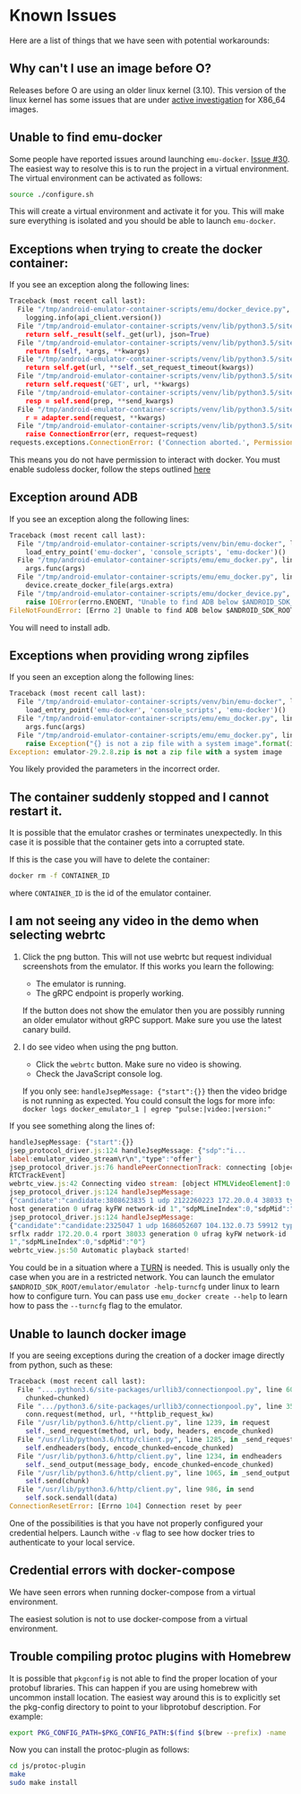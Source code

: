 # Known Issues

Here are a list of things that we have seen with potential workarounds:

## Why can't I use an image before O?

Releases before O are using an older linux kernel (3.10). This version of the
linux kernel has some issues that are under [active
investigation](https://issuetracker.google.com/issues/140881613) for X86_64 images.


## Unable to find emu-docker

Some people have reported issues around launching `emu-docker`.
[Issue #30](https://github.com/google/android-emulator-container-scripts/issues/30).
The easiest way to resolve this is to run the project in a virtual environment.
The virtual environment can be activated as follows:

```sh
source ./configure.sh
```

This will create a virtual environment and activate it for you. This will make
sure everything is isolated and you should be able to launch `emu-docker`.

## Exceptions when trying to create the docker container:

If you see an exception along the following lines:

```python
Traceback (most recent call last):
  File "/tmp/android-emulator-container-scripts/emu/docker_device.py", line 78, in create_container
    logging.info(api_client.version())
  File "/tmp/android-emulator-container-scripts/venv/lib/python3.5/site-packages/docker-4.0.2-py3.5.egg/dn
    return self._result(self._get(url), json=True)
  File "/tmp/android-emulator-container-scripts/venv/lib/python3.5/site-packages/docker-4.0.2-py3.5.egg/dr
    return f(self, *args, **kwargs)
  File "/tmp/android-emulator-container-scripts/venv/lib/python3.5/site-packages/docker-4.0.2-py3.5.egg/dt
    return self.get(url, **self._set_request_timeout(kwargs))
  File "/tmp/android-emulator-container-scripts/venv/lib/python3.5/site-packages/requests-2.22.0-py3.5.egt
    return self.request('GET', url, **kwargs)
  File "/tmp/android-emulator-container-scripts/venv/lib/python3.5/site-packages/requests-2.22.0-py3.5.egt
    resp = self.send(prep, **send_kwargs)
  File "/tmp/android-emulator-container-scripts/venv/lib/python3.5/site-packages/requests-2.22.0-py3.5.egd
    r = adapter.send(request, **kwargs)
  File "/tmp/android-emulator-container-scripts/venv/lib/python3.5/site-packages/requests-2.22.0-py3.5.egd
    raise ConnectionError(err, request=request)
requests.exceptions.ConnectionError: ('Connection aborted.', PermissionError(13, 'Permission denied'))
```
This means you do not have permission to interact with docker. You must enable sudoless docker, follow the
steps outlined [here](https://docs.docker.com/install/linux/linux-postinstall/)

## Exception around ADB

If you see an exception along the following lines:

```python
Traceback (most recent call last):
  File "/tmp/android-emulator-container-scripts/venv/bin/emu-docker", line 11, in <module>
    load_entry_point('emu-docker', 'console_scripts', 'emu-docker')()
  File "/tmp/android-emulator-container-scripts/emu/emu_docker.py", line 123, in main
    args.func(args)
  File "/tmp/android-emulator-container-scripts/emu/emu_docker.py", line 48, in create_docker_image_intere
    device.create_docker_file(args.extra)
  File "/tmp/android-emulator-container-scripts/emu/docker_device.py", line 119, in create_docker_file
    raise IOError(errno.ENOENT, "Unable to find ADB below $ANDROID_SDK_ROOT or on the path!")
FileNotFoundError: [Errno 2] Unable to find ADB below $ANDROID_SDK_ROOT or on the path!
```

You will need to install adb.

## Exceptions when providing wrong zipfiles

If you seen an exception along the following lines:

```python
Traceback (most recent call last):
  File "/tmp/android-emulator-container-scripts/venv/bin/emu-docker", line 11, in <module>
    load_entry_point('emu-docker', 'console_scripts', 'emu-docker')()
  File "/tmp/android-emulator-container-scripts/emu/emu_docker.py", line 159, in main
    args.func(args)
  File "/tmp/android-emulator-container-scripts/emu/emu_docker.py", line 44, in create_docker_image
    raise Exception("{} is not a zip file with a system image".format(imgzip))
Exception: emulator-29.2.8.zip is not a zip file with a system image
```

You likely provided the parameters in the incorrect order.

## The container suddenly stopped and I cannot restart it.

It is possible that the emulator crashes or terminates unexpectedly. In this
case it is possible that the container gets into a corrupted state.

If this is the case you will have to delete the container:

```sh
docker rm -f CONTAINER_ID
```

where `CONTAINER_ID` is the id of the emulator container.

## I am not seeing any video in the demo when selecting webrtc

1. Click the png button. This will not use webrtc but request individual
   screenshots from the emulator. If this works you learn the following:

    - The emulator is running.
    - The gRPC endpoint is properly working.

    If the button does not show the emulator then you are possibly running an
    older emulator without gRPC support. Make sure you use the latest canary
    build.

2. I do see video when using the png button.

    - Click the `webrtc` button. Make sure no video is showing.
    - Check the JavaScript console log.

    If you only see: `handleJsepMessage: {"start":{}}` then the video bridge is
    not running as expected. You could consult the logs for more info:  `docker
    logs docker_emulator_1 | egrep "pulse:|video:|version:"`

If you see something along the lines of:

```javascript
handleJsepMessage: {"start":{}}
jsep_protocol_driver.js:124 handleJsepMessage: {"sdp":"i...
label:emulator_video_stream\r\n","type":"offer"}
jsep_protocol_driver.js:76 handlePeerConnectionTrack: connecting [object
RTCTrackEvent]
webrtc_view.js:42 Connecting video stream: [object HTMLVideoElement]:0
jsep_protocol_driver.js:124 handleJsepMessage:
{"candidate":"candidate:3808623835 1 udp 2122260223 172.20.0.4 38033 typ
host generation 0 ufrag kyFW network-id 1","sdpMLineIndex":0,"sdpMid":"0"}
jsep_protocol_driver.js:124 handleJsepMessage:
{"candidate":"candidate:2325047 1 udp 1686052607 104.132.0.73 59912 typ
srflx raddr 172.20.0.4 rport 38033 generation 0 ufrag kyFW network-id
1","sdpMLineIndex":0,"sdpMid":"0"}
webrtc_view.js:50 Automatic playback started!
```

You could be in a situation where
a [TURN](https://en.wikipedia.org/wiki/Traversal_Using_Relays_around_NAT) is
needed. This is usually only the case when you are in a restricted network.
You can launch the emulator `$ANDROID_SDK_ROOT/emulator/emulator
-help-turncfg` under linux to learn how to configure turn.  You can pass use
`emu_docker create --help` to learn how to pass the `--turncfg` flag to the
emulator.


## Unable to launch docker image

If you are seeing exceptions during the creation of a docker image directly from python, such as these:

```python
Traceback (most recent call last):
  File "....python3.6/site-packages/urllib3/connectionpool.py", line 600, in urlopen
    chunked=chunked)
  File ".../python3.6/site-packages/urllib3/connectionpool.py", line 354, in _make_request
    conn.request(method, url, **httplib_request_kw)
  File "/usr/lib/python3.6/http/client.py", line 1239, in request
    self._send_request(method, url, body, headers, encode_chunked)
  File "/usr/lib/python3.6/http/client.py", line 1285, in _send_request
    self.endheaders(body, encode_chunked=encode_chunked)
  File "/usr/lib/python3.6/http/client.py", line 1234, in endheaders
    self._send_output(message_body, encode_chunked=encode_chunked)
  File "/usr/lib/python3.6/http/client.py", line 1065, in _send_output
    self.send(chunk)
  File "/usr/lib/python3.6/http/client.py", line 986, in send
    self.sock.sendall(data)
ConnectionResetError: [Errno 104] Connection reset by peer
```

One of the possibilities is that you have not properly configured your credential helpers. Launch withe `-v` flag to
see how docker tries to authenticate to your local service.

## Credential errors with docker-compose

We have seen errors when running docker-compose from a virtual environment.

The easiest solution is not to use docker-compose from a virtual environment.

## Trouble compiling protoc plugins with Homebrew

It is possible that `pkgconfig` is not able to find the proper location of your protobuf libraries.
This can happen if you are using homebrew with uncommon install location. The easiest way around this
is to explicitly set the pkg-config directory to point to your libprotobuf description. For example:

```sh
export PKG_CONFIG_PATH=$PKG_CONFIG_PATH:$(find $(brew --prefix) -name 'pkgconfig' -print | grep protobuf)
```

Now you can install the protoc-plugin as follows:

```sh
cd js/protoc-plugin
make
sudo make install
```
